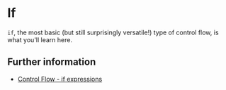 # If

`if`, the most basic (but still surprisingly versatile!) type of control flow, is what you'll learn here.

## Further information

- [Control Flow - if expressions](https://rustwiki.org/zh-CN/book/ch03-05-control-flow.html#if-expressions)
